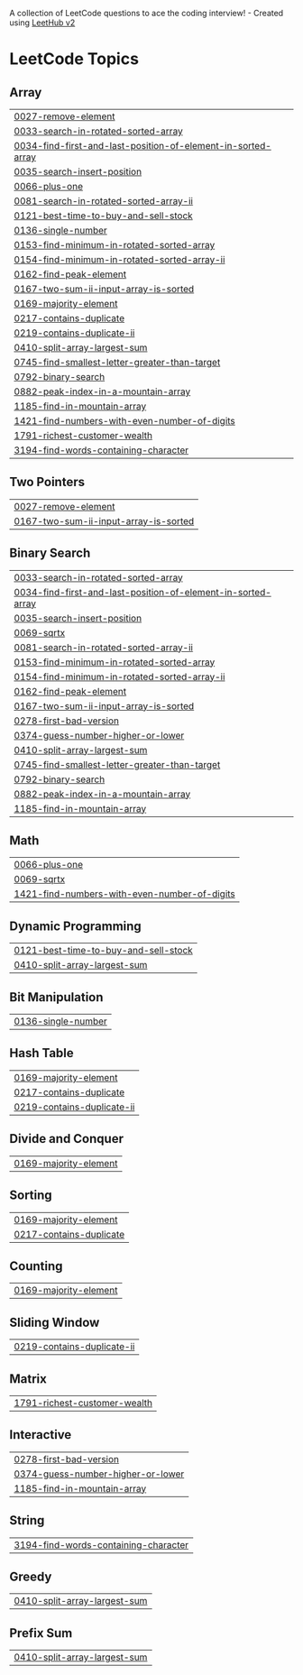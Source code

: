 A collection of LeetCode questions to ace the coding interview! - Created using [LeetHub v2](https://github.com/arunbhardwaj/LeetHub-2.0)
<!---LeetCode Topics Start-->
# LeetCode Topics
## Array
|  |
| ------- |
| [0027-remove-element](https://github.com/avinashreddy1315/Leetcode/tree/master/0027-remove-element) |
| [0033-search-in-rotated-sorted-array](https://github.com/avinashreddy1315/Leetcode/tree/master/0033-search-in-rotated-sorted-array) |
| [0034-find-first-and-last-position-of-element-in-sorted-array](https://github.com/avinashreddy1315/Leetcode/tree/master/0034-find-first-and-last-position-of-element-in-sorted-array) |
| [0035-search-insert-position](https://github.com/avinashreddy1315/Leetcode/tree/master/0035-search-insert-position) |
| [0066-plus-one](https://github.com/avinashreddy1315/Leetcode/tree/master/0066-plus-one) |
| [0081-search-in-rotated-sorted-array-ii](https://github.com/avinashreddy1315/Leetcode/tree/master/0081-search-in-rotated-sorted-array-ii) |
| [0121-best-time-to-buy-and-sell-stock](https://github.com/avinashreddy1315/Leetcode/tree/master/0121-best-time-to-buy-and-sell-stock) |
| [0136-single-number](https://github.com/avinashreddy1315/Leetcode/tree/master/0136-single-number) |
| [0153-find-minimum-in-rotated-sorted-array](https://github.com/avinashreddy1315/Leetcode/tree/master/0153-find-minimum-in-rotated-sorted-array) |
| [0154-find-minimum-in-rotated-sorted-array-ii](https://github.com/avinashreddy1315/Leetcode/tree/master/0154-find-minimum-in-rotated-sorted-array-ii) |
| [0162-find-peak-element](https://github.com/avinashreddy1315/Leetcode/tree/master/0162-find-peak-element) |
| [0167-two-sum-ii-input-array-is-sorted](https://github.com/avinashreddy1315/Leetcode/tree/master/0167-two-sum-ii-input-array-is-sorted) |
| [0169-majority-element](https://github.com/avinashreddy1315/Leetcode/tree/master/0169-majority-element) |
| [0217-contains-duplicate](https://github.com/avinashreddy1315/Leetcode/tree/master/0217-contains-duplicate) |
| [0219-contains-duplicate-ii](https://github.com/avinashreddy1315/Leetcode/tree/master/0219-contains-duplicate-ii) |
| [0410-split-array-largest-sum](https://github.com/avinashreddy1315/Leetcode/tree/master/0410-split-array-largest-sum) |
| [0745-find-smallest-letter-greater-than-target](https://github.com/avinashreddy1315/Leetcode/tree/master/0745-find-smallest-letter-greater-than-target) |
| [0792-binary-search](https://github.com/avinashreddy1315/Leetcode/tree/master/0792-binary-search) |
| [0882-peak-index-in-a-mountain-array](https://github.com/avinashreddy1315/Leetcode/tree/master/0882-peak-index-in-a-mountain-array) |
| [1185-find-in-mountain-array](https://github.com/avinashreddy1315/Leetcode/tree/master/1185-find-in-mountain-array) |
| [1421-find-numbers-with-even-number-of-digits](https://github.com/avinashreddy1315/Leetcode/tree/master/1421-find-numbers-with-even-number-of-digits) |
| [1791-richest-customer-wealth](https://github.com/avinashreddy1315/Leetcode/tree/master/1791-richest-customer-wealth) |
| [3194-find-words-containing-character](https://github.com/avinashreddy1315/Leetcode/tree/master/3194-find-words-containing-character) |
## Two Pointers
|  |
| ------- |
| [0027-remove-element](https://github.com/avinashreddy1315/Leetcode/tree/master/0027-remove-element) |
| [0167-two-sum-ii-input-array-is-sorted](https://github.com/avinashreddy1315/Leetcode/tree/master/0167-two-sum-ii-input-array-is-sorted) |
## Binary Search
|  |
| ------- |
| [0033-search-in-rotated-sorted-array](https://github.com/avinashreddy1315/Leetcode/tree/master/0033-search-in-rotated-sorted-array) |
| [0034-find-first-and-last-position-of-element-in-sorted-array](https://github.com/avinashreddy1315/Leetcode/tree/master/0034-find-first-and-last-position-of-element-in-sorted-array) |
| [0035-search-insert-position](https://github.com/avinashreddy1315/Leetcode/tree/master/0035-search-insert-position) |
| [0069-sqrtx](https://github.com/avinashreddy1315/Leetcode/tree/master/0069-sqrtx) |
| [0081-search-in-rotated-sorted-array-ii](https://github.com/avinashreddy1315/Leetcode/tree/master/0081-search-in-rotated-sorted-array-ii) |
| [0153-find-minimum-in-rotated-sorted-array](https://github.com/avinashreddy1315/Leetcode/tree/master/0153-find-minimum-in-rotated-sorted-array) |
| [0154-find-minimum-in-rotated-sorted-array-ii](https://github.com/avinashreddy1315/Leetcode/tree/master/0154-find-minimum-in-rotated-sorted-array-ii) |
| [0162-find-peak-element](https://github.com/avinashreddy1315/Leetcode/tree/master/0162-find-peak-element) |
| [0167-two-sum-ii-input-array-is-sorted](https://github.com/avinashreddy1315/Leetcode/tree/master/0167-two-sum-ii-input-array-is-sorted) |
| [0278-first-bad-version](https://github.com/avinashreddy1315/Leetcode/tree/master/0278-first-bad-version) |
| [0374-guess-number-higher-or-lower](https://github.com/avinashreddy1315/Leetcode/tree/master/0374-guess-number-higher-or-lower) |
| [0410-split-array-largest-sum](https://github.com/avinashreddy1315/Leetcode/tree/master/0410-split-array-largest-sum) |
| [0745-find-smallest-letter-greater-than-target](https://github.com/avinashreddy1315/Leetcode/tree/master/0745-find-smallest-letter-greater-than-target) |
| [0792-binary-search](https://github.com/avinashreddy1315/Leetcode/tree/master/0792-binary-search) |
| [0882-peak-index-in-a-mountain-array](https://github.com/avinashreddy1315/Leetcode/tree/master/0882-peak-index-in-a-mountain-array) |
| [1185-find-in-mountain-array](https://github.com/avinashreddy1315/Leetcode/tree/master/1185-find-in-mountain-array) |
## Math
|  |
| ------- |
| [0066-plus-one](https://github.com/avinashreddy1315/Leetcode/tree/master/0066-plus-one) |
| [0069-sqrtx](https://github.com/avinashreddy1315/Leetcode/tree/master/0069-sqrtx) |
| [1421-find-numbers-with-even-number-of-digits](https://github.com/avinashreddy1315/Leetcode/tree/master/1421-find-numbers-with-even-number-of-digits) |
## Dynamic Programming
|  |
| ------- |
| [0121-best-time-to-buy-and-sell-stock](https://github.com/avinashreddy1315/Leetcode/tree/master/0121-best-time-to-buy-and-sell-stock) |
| [0410-split-array-largest-sum](https://github.com/avinashreddy1315/Leetcode/tree/master/0410-split-array-largest-sum) |
## Bit Manipulation
|  |
| ------- |
| [0136-single-number](https://github.com/avinashreddy1315/Leetcode/tree/master/0136-single-number) |
## Hash Table
|  |
| ------- |
| [0169-majority-element](https://github.com/avinashreddy1315/Leetcode/tree/master/0169-majority-element) |
| [0217-contains-duplicate](https://github.com/avinashreddy1315/Leetcode/tree/master/0217-contains-duplicate) |
| [0219-contains-duplicate-ii](https://github.com/avinashreddy1315/Leetcode/tree/master/0219-contains-duplicate-ii) |
## Divide and Conquer
|  |
| ------- |
| [0169-majority-element](https://github.com/avinashreddy1315/Leetcode/tree/master/0169-majority-element) |
## Sorting
|  |
| ------- |
| [0169-majority-element](https://github.com/avinashreddy1315/Leetcode/tree/master/0169-majority-element) |
| [0217-contains-duplicate](https://github.com/avinashreddy1315/Leetcode/tree/master/0217-contains-duplicate) |
## Counting
|  |
| ------- |
| [0169-majority-element](https://github.com/avinashreddy1315/Leetcode/tree/master/0169-majority-element) |
## Sliding Window
|  |
| ------- |
| [0219-contains-duplicate-ii](https://github.com/avinashreddy1315/Leetcode/tree/master/0219-contains-duplicate-ii) |
## Matrix
|  |
| ------- |
| [1791-richest-customer-wealth](https://github.com/avinashreddy1315/Leetcode/tree/master/1791-richest-customer-wealth) |
## Interactive
|  |
| ------- |
| [0278-first-bad-version](https://github.com/avinashreddy1315/Leetcode/tree/master/0278-first-bad-version) |
| [0374-guess-number-higher-or-lower](https://github.com/avinashreddy1315/Leetcode/tree/master/0374-guess-number-higher-or-lower) |
| [1185-find-in-mountain-array](https://github.com/avinashreddy1315/Leetcode/tree/master/1185-find-in-mountain-array) |
## String
|  |
| ------- |
| [3194-find-words-containing-character](https://github.com/avinashreddy1315/Leetcode/tree/master/3194-find-words-containing-character) |
## Greedy
|  |
| ------- |
| [0410-split-array-largest-sum](https://github.com/avinashreddy1315/Leetcode/tree/master/0410-split-array-largest-sum) |
## Prefix Sum
|  |
| ------- |
| [0410-split-array-largest-sum](https://github.com/avinashreddy1315/Leetcode/tree/master/0410-split-array-largest-sum) |
<!---LeetCode Topics End-->